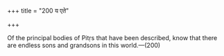 +++
title = "200 य एते"

+++

Of the principal bodies of Pitṛs that have been described, know that there are endless sons and grandsons in this world.—(200)
